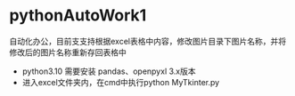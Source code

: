 # pythonAutoWork1
自动化办公，目前支支持根据excel表格中内容，修改图片目录下图片名称，并将修改后的图片名称重新存回表格中
- python3.10 需要安装 pandas、openpyxl 3.x版本
- 进入excel文件夹内，在cmd中执行python MyTkinter.py
